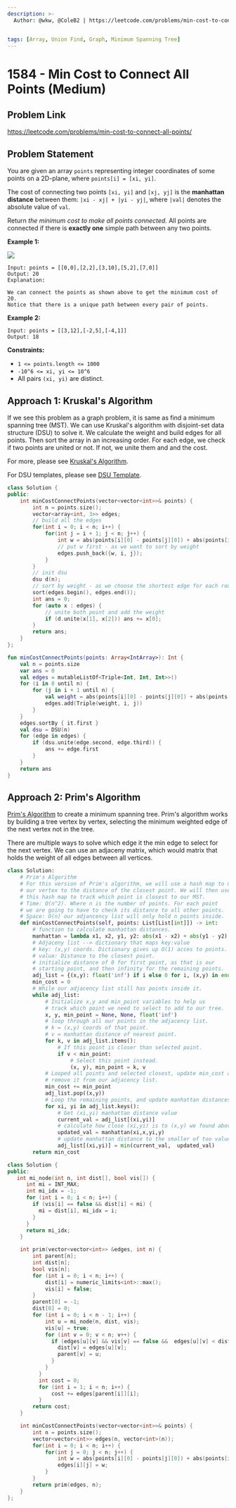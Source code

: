 ```yaml
---
description: >-
  Author: @wkw, @ColeB2 | https://leetcode.com/problems/min-cost-to-connect-all-points/''


tags: [Array, Union Find, Graph, Minimum Spanning Tree]
---
```


# 1584 - Min Cost to Connect All Points (Medium)

## Problem Link

https://leetcode.com/problems/min-cost-to-connect-all-points/

## Problem Statement

You are given an array `points` representing integer coordinates of some points on a 2D-plane, where `points[i] = [xi, yi]`.

The cost of connecting two points `[xi, yi]` and `[xj, yj]` is the **manhattan distance** between them: `|xi - xj| + |yi - yj|`, where `|val|` denotes the absolute value of `val`.

Return _the minimum cost to make all points connected._ All points are connected if there is **exactly one** simple path between any two points.

**Example 1:**

![](https://assets.leetcode.com/uploads/2020/08/26/d.png)

```
Input: points = [[0,0],[2,2],[3,10],[5,2],[7,0]]
Output: 20
Explanation:

We can connect the points as shown above to get the minimum cost of 20.
Notice that there is a unique path between every pair of points.
```

**Example 2:**

```
Input: points = [[3,12],[-2,5],[-4,1]]
Output: 18
```

**Constraints:**

- `1 <= points.length <= 1000`
- `-10^6 <= xi, yi <= 10^6`
- All pairs `(xi, yi)` are distinct.

## Approach 1: Kruskal's Algorithm

If we see this problem as a graph problem, it is same as find a minimum spanning tree (MST). We can use Kruskal's algorithm with disjoint-set data structure (DSU) to solve it. We calculate the weight and build edges for all points. Then sort the array in an increasing order. For each edge, we check if two points are united or not. If not, we unite them and and the cost.

For more, please see [Kruskal's Algorithm](https://en.wikipedia.org/wiki/Kruskal's_algorithm).

For DSU templates, please see [DSU Template](../../templates/graph-theory#disjoin-set-union-dsu).

<Tabs>
<TabItem value="cpp" label="C++">
<SolutionAuthor name="@wkw"/>

```cpp
class Solution {
public:
    int minCostConnectPoints(vector<vector<int>>& points) {
        int n = points.size();
        vector<array<int, 3>> edges;
        // build all the edges
        for(int i = 0; i < n; i++) {
            for(int j = i + 1; j < n; j++) {
                int w = abs(points[i][0] - points[j][0]) + abs(points[i][1] - points[j][1]);
                // put w first - as we want to sort by weight
                edges.push_back({w, i, j});
            }
        }
        // init dsu
        dsu d(n);
        // sort by weight - as we choose the shortest edge for each round
        sort(edges.begin(), edges.end());
        int ans = 0;
        for (auto x : edges) {
            // unite both point and add the weight
            if (d.unite(x[1], x[2])) ans += x[0];
        }
        return ans;
    }
};
```

</TabItem>

<TabItem value="kotlin" label="Kotlin">
<SolutionAuthor name="@wkw"/>

```kt
fun minCostConnectPoints(points: Array<IntArray>): Int {
    val n = points.size
    var ans = 0
    val edges = mutableListOf<Triple<Int, Int, Int>>()
    for (i in 0 until n) {
        for (j in i + 1 until n) {
            val weight = abs(points[i][0] - points[j][0]) + abs(points[i][1] - points[j][1])
            edges.add(Triple(weight, i, j))
        }
    }
    edges.sortBy { it.first }
    val dsu = DSU(n)
    for (edge in edges) {
        if (dsu.unite(edge.second, edge.third)) {
            ans += edge.first
        }
    }
    return ans
}
```

</TabItem>
</Tabs>

## Approach 2: Prim's Algorithm

[Prim's Algorithm](https://en.wikipedia.org/wiki/Prim%27s_algorithm) to create a minimum spanning tree. Prim's algorithm works by building a tree vertex by vertex, selecting the minimum weighted edge of the next vertex not in the tree.

There are multiple ways to solve which edge it the min edge to select for the next vertex. We can use an adjaceny matrix, which would matrix that holds the weight of all edges between all vertices.

<Tabs>
<TabItem value="python" label="Python">
<SolutionAuthor name="@ColeB2"/>

```py
class Solution:
    # Prim's Algorithm
    # For this version of Prim's algorithm, we will use a hash map to map
    # our vertex to the distance of the closest point. We will then use
    # this hash map to track which point is closest to our MST.
    # Time: O(n^2). Where n is the number of points. For each point
    # we are going to have to check its distance to all other points.
    # Space: O(n) our adjancency list will only hold n points inside.
    def minCostConnectPoints(self, points: List[List[int]]) -> int:
        # function to calculate manhattan distances.
        manhattan = lambda x1, x2, y1, y2: abs(x1 - x2) + abs(y1 - y2)
        # Adjaceny list --> dictionary that maps key:value
        # key: (x,y) coords. Dictionary gives up O(1) acces to points.
        # value: Distance to the closest point.
        # initialize distance of 0 for first point, as that is our
        # starting point, and then infinity for the remaining points.
        adj_list = {(x,y): float('inf') if i else 0 for i, (x,y) in enumerate(points)}
        min_cost = 0
        # While our adjacency list still has points inside it.
        while adj_list:
            # Initialize x,y and min_point variables to help us
            # track which point we need to select to add to our tree.
            x, y, min_point = None, None, float('inf')
            # loop through all our points in the adjacency list.
            # k = (x,y) coords of that point.
            # v = manhattan distance of nearest point.
            for k, v in adj_list.items():
                # If this point is closer than selected point.
                if v < min_point:
                    # Select this point instead.
                    (x, y), min_point = k, v
            # Looped all points and selected closest, update min_cost and
            # remove it from our adjacency list.
            min_cost += min_point
            adj_list.pop((x,y))
            # Loop the remaining points, and update manhattan distances.
            for xi, yi in adj_list.keys():
                # Get (xi,yi) manhattan distance value
                current_val = adj_list[(xi,yi)]
                # calculate how close (xi,yi) is to (x,y) we found above.
                updated_val = manhattan(xi,x,yi,y)
                # update manhattan distance to the smaller of too values.
                adj_list[(xi,yi)] = min(current_val,  updated_val)
        return min_cost
```

</TabItem>

<TabItem value="cpp" label="C++">
<SolutionAuthor name="@wkw"/>

```cpp
class Solution {
public:
   int mi_node(int n, int dist[], bool vis[]) {
      int mi = INT_MAX;
      int mi_idx = -1;
      for (int i = 0; i < n; i++) {
        if (vis[i] == false && dist[i] < mi) {
          mi = dist[i], mi_idx = i;
        }
      }
      return mi_idx;
    }

    int prim(vector<vector<int>> &edges, int n) {
        int parent[n];
        int dist[n];
        bool vis[n];
        for (int i = 0; i < n; i++) {
            dist[i] = numeric_limits<int>::max();
            vis[i] = false;
        }
        parent[0] = -1;
        dist[0] = 0;
        for (int i = 0; i < n - 1; i++) {
            int u = mi_node(n, dist, vis);
            vis[u] = true;
            for (int v = 0; v < n; v++) {
              if (edges[u][v] && vis[v] == false &&  edges[u][v] < dist[v]) {
                dist[v] = edges[u][v];
                parent[v] = u;
              }
            }
          }
          int cost = 0;
          for (int i = 1; i < n; i++) {
              cost += edges[parent[i]][i];
          }
        return cost;
    }

    int minCostConnectPoints(vector<vector<int>>& points) {
        int n = points.size();
        vector<vector<int>> edges(n, vector<int>(n));
        for(int i = 0; i < n; i++) {
            for(int j = 0; j < n; j++) {
                int w = abs(points[i][0] - points[j][0]) + abs(points[i][1] - points[j][1]);
                edges[i][j] = w;
            }
        }
        return prim(edges, n);
    }
};
```

</TabItem>
</Tabs>
